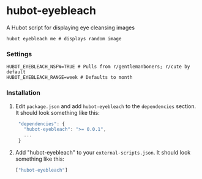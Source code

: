 # hubot-eyebleach

A Hubot script for displaying eye cleansing images

    hubot eyebleach me # displays random image

### Settings

    HUBOT_EYEBLEACH_NSFW=TRUE # Pulls from r/gentlemanboners; r/cute by default
    HUBOT_EYEBLEACH_RANGE=week # Defaults to month

### Installation

1. Edit `package.json` and add `hubot-eyebleach` to the `dependencies` section. It should look something like this:

   ```javascript
    "dependencies": {
      "hubot-eyebleach": ">= 0.0.1",
      ...
    }
    ```
2. Add "hubot-eyebleach" to your `external-scripts.json`. It should look something like this:

    ```javascript
    ["hubot-eyebleach"]
    ```
